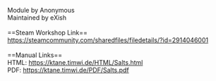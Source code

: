 Module by Anonymous<br/>
Maintained by eXish<br/>
<br/>
==Steam Workshop Link==<br/>
https://steamcommunity.com/sharedfiles/filedetails/?id=2914046001<br/>
<br/>
==Manual Links==<br/>
HTML: https://ktane.timwi.de/HTML/Salts.html<br/>
PDF: https://ktane.timwi.de/PDF/Salts.pdf<br/>
